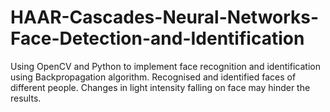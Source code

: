 # HAAR-Cascades-Neural-Networks-Face-Detection-and-Identification
Using OpenCV and Python to implement face recognition and identification using Backpropagation algorithm.
Recognised and identified faces of different people. Changes in light intensity falling on face may hinder the results. 
